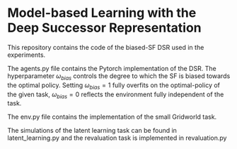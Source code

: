 # Model-based Learning with the Deep Successor Representation

This repository contains the code of the biased-SF DSR used in the experiments. 

The agents.py file contains the Pytorch implementation of the DSR. The hyperparameter $\omega_{bias}$ controls the degree to which the SF is biased towards the optimal policy. 
Setting $\omega_{bias}=1$ fully overfits on the optimal-policy of the given task, $\omega_{bias}=0$ reflects the environment fully independent of the task.

The env.py file contains the implementation of the small Gridworld task. 

The simulations of the latent learning task can be found in latent_learning.py and the revaluation task is implemented in revaluation.py

